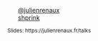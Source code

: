 <ul style="list-style-type: none; margin-left: 0;">
    <li>
        <i class="fa fa-twitter"></i> <a href="http://twitter.com/julienrenaux">@julienrenaux</a></small>
    </li>
    <li>
        <i class="fa fa-github"></i> <a href="https://github.com/shprink">shprink</a></small>
    </li>
</ul>
<p>
    <small>Slides: https://julienrenaux.fr/talks</small>
</p>
